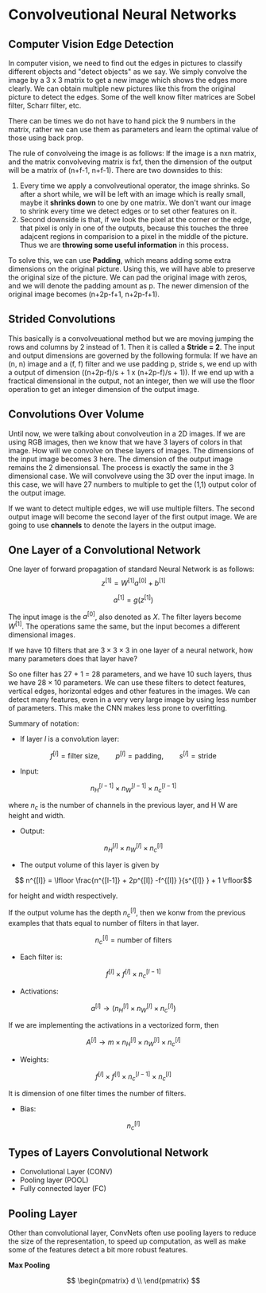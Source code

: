 # Convolveutional Neural Networks

## Computer Vision Edge Detection

In computer vision, we need to find out the edges in pictures to classify different objects and "detect objects" as we say. We simply convolve the image by a 3 x 3 matrix to get a new image which shows the edges more clearly. We can obtain multiple new pictures like this from the original picture to detect the edges. Some of the well know filter matrices are Sobel filter, Scharr filter, etc. 

There can be times we do not have to hand pick the 9 numbers in the matrix, rather we can use them as parameters and learn the optimal value of those using back prop.

The rule of convolveing the image is as follows: If the image is a nxn matrix, and the matrix  convolveving matrix is fxf, then the dimension of the output will be a matrix of (n+f-1, n+f-1). There are two downsides to this: 

1. Every time we apply a convolveutional operator, the image shrinks. So after a short while, we will be left with an image which is really small, maybe it **shrinks down** to one by one matrix. We don't want our image to shrink every time we detect edges or to set other features on it. 
2. Second downside is that, if we look the pixel at the corner or the edge, that pixel is only in one of the outputs, because this touches the three adajcent regions in comparision to a pixel in the middle of the picture. Thus we are **throwing some useful information** in this process.

To solve this, we can use **Padding**, which means adding some extra dimensions on the original picture. Using this, we will have able to preserve the original size of the picture. We can pad the original image with zeros, and we will denote the padding amount as p. The newer dimension of the original image becomes (n+2p-f+1, n+2p-f+1).

## Strided Convolutions

This basically is a convolveuational method but we are moving jumping the rows and columns by 2 instead of 1. Then it is called a **Stride = 2**. The input and output dimensions are governed by the following formula: If we have an (n, n) image and a (f, f) filter and we use padding p, stride s, we end up with a output of dimension ((n+2p-f)/s + 1 x (n+2p-f)/s + 1)). If we end up with a fractical dimensional in the output, not an integer, then we will use the floor operation to get an integer dimension of the output image.

## Convolutions Over Volume

Until now, we were talking about convolveution in a 2D images. If we are using RGB images, then we know that we have 3 layers of colors in that image. How will we convolve on these layers of images. The dimensions of the input image becomes 3 here. The dimension of the output image remains the 2 dimensionsal. The process is exactly the same in the 3 dimensional case. We will convolveve using the 3D over the input image. In this case, we will have 27 numbers to multiple to get the (1,1) output color of the output image.

If we want to detect multiple edges, we will use multiple filters. The second output image will become the second layer of the first output image. We are going to use **channels** to denote the layers in the output image.

## One Layer of a Convolutional Network

One layer of forward propagation of standard Neural Network is as follows: 
$$z^{[1]} = W^{[1]} a^{[0]} + b^{[1]} $$

$$ a^{[1]} = g(z^{[1]}) $$

The input image is the $a^{[0]}$, also denoted as $X$. The filter layers become $W^{[1]}$. The operations same the same, but the input becomes a different dimensional images.

If we have 10 filters that are $3 \times 3 \times 3$ in one layer of a neural network, how many parameters does that layer have?

So one filter has 27 + 1 = 28 parameters, and we have 10 such layers, thus we have $28 \times 10$ parameters. We can use these filters to detect features, vertical edges, horizontal edges and other features in the images. We can detect many features, even in a very very large image by using less number of parameters. This make the CNN makes less prone to overfitting.

Summary of notation: 

* If layer $l$ is a convolution layer:

$$f^{[l]} = \text{filter size}, \qquad p^{[l]} = \text{padding}, \qquad s^{[l]} = \text{stride}$$

* Input: 

$$ n^{[l-1]}_H \times n^{[l-1]}_W \times n^{[l-1]}_c $$

where $n_c$ is the number of channels in the previous layer, and H W are height and width.

* Output: 

$$ n^{[l]}_H \times n^{[l]}_W \times n^{[l]}_c  $$

* The output volume of this layer is given by

$$ n^{[l]} = \lfloor \frac{n^{[l-1]} + 2p^{[l]} -f^{[l]} }{s^{[l]} } + 1 \rfloor$$

for height and width respectively.

If the output volume has the depth $n^{[l]}_c$, then we konw from the previous examples that thats equal to number of filters in that layer.

$$ n^{[l]}_c  = \text{number of filters} $$

* Each filter is: 

$$ f^{[l]} \times f^{[l]} \times n^{[l-1]}_c $$

* Activations: 

$$ a^{[l]} \rightarrow (n^{[l]}_H \times n^{[l]}_W \times n^{[l]}_c  ) $$

If we are implementing the activations in a vectorized form, then

$$ A^{[l]} \rightarrow m \times n^{[l]}_H \times n^{[l]}_W \times n^{[l]}_c $$

* Weights: 

$$ f^{[l]} \times f^{[l]} \times n^{[l-1]}_c \times n^{[l]}_c$$

It is dimension of one filter times the number of filters.
* Bias: 

$$ n^{[l]}_c $$

## Types of Layers Convolutional Network

* Convolutional Layer (CONV)
* Pooling layer (POOL)
* Fully connected layer (FC)

## Pooling Layer

Other than convolutional layer, ConvNets often use pooling layers to reduce the size of the representation, to speed up computation, as well as make some of the features detect a bit more robust features.

**Max Pooling**

$$ \begin{pmatrix} d \\  \end{pmatrix} $$